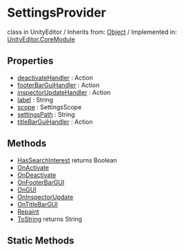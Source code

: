 # SettingsProvider
class in UnityEditor
 / Inherits from: <a href="https://docs.unity3d.com/6000.1/Documentation/ScriptReference/Object.html">Object</a> / Implemented in: <a href="https://docs.unity3d.com/6000.1/Documentation/ScriptReference/UnityEditor.CoreModule.html">UnityEditor.CoreModule</a>

## Properties
- <a href="https://docs.unity3d.com/6000.1/Documentation/ScriptReference/SettingsProvider-deactivateHandler.html">deactivateHandler</a> : Action
- <a href="https://docs.unity3d.com/6000.1/Documentation/ScriptReference/SettingsProvider-footerBarGuiHandler.html">footerBarGuiHandler</a> : Action
- <a href="https://docs.unity3d.com/6000.1/Documentation/ScriptReference/SettingsProvider-inspectorUpdateHandler.html">inspectorUpdateHandler</a> : Action
- <a href="https://docs.unity3d.com/6000.1/Documentation/ScriptReference/SettingsProvider-label.html">label</a> : String
- <a href="https://docs.unity3d.com/6000.1/Documentation/ScriptReference/SettingsProvider-scope.html">scope</a> : SettingsScope
- <a href="https://docs.unity3d.com/6000.1/Documentation/ScriptReference/SettingsProvider-settingsPath.html">settingsPath</a> : String
- <a href="https://docs.unity3d.com/6000.1/Documentation/ScriptReference/SettingsProvider-titleBarGuiHandler.html">titleBarGuiHandler</a> : Action

## Methods
- <a href="https://docs.unity3d.com/6000.1/Documentation/ScriptReference/SettingsProvider.HasSearchInterest.html">HasSearchInterest</a> returns Boolean
- <a href="https://docs.unity3d.com/6000.1/Documentation/ScriptReference/SettingsProvider.OnActivate.html">OnActivate</a>
- <a href="https://docs.unity3d.com/6000.1/Documentation/ScriptReference/SettingsProvider.OnDeactivate.html">OnDeactivate</a>
- <a href="https://docs.unity3d.com/6000.1/Documentation/ScriptReference/SettingsProvider.OnFooterBarGUI.html">OnFooterBarGUI</a>
- <a href="https://docs.unity3d.com/6000.1/Documentation/ScriptReference/SettingsProvider.OnGUI.html">OnGUI</a>
- <a href="https://docs.unity3d.com/6000.1/Documentation/ScriptReference/SettingsProvider.OnInspectorUpdate.html">OnInspectorUpdate</a>
- <a href="https://docs.unity3d.com/6000.1/Documentation/ScriptReference/SettingsProvider.OnTitleBarGUI.html">OnTitleBarGUI</a>
- <a href="https://docs.unity3d.com/6000.1/Documentation/ScriptReference/SettingsProvider.Repaint.html">Repaint</a>
- <a href="https://docs.unity3d.com/6000.1/Documentation/ScriptReference/SettingsProvider.ToString.html">ToString</a> returns String

## Static Methods
